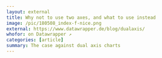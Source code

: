 ```yaml
---
layout: external
title: Why not to use two axes, and what to use instead
image: /pic/180508_index-f-nice.png
external: https://www.datawrapper.de/blog/dualaxis/
whofor: on Datawrapper ↗
categories: [article]
summary: The case against dual axis charts
---
```

